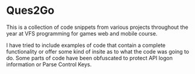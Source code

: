# Ques2Go

This is a collection of  code snippets from various projects throughout the year at 
VFS programming for games web and mobile course. 

I have tried to include examples of code that contain a complete functionality or 
offer some kind of insite as to what the code was going to do. Some parts of code have
been obfuscated to protect API logon information or Parse Control Keys. 

